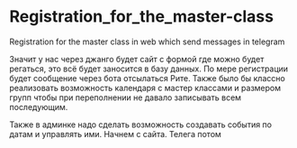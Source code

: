 # Registration_for_the_master-class
Registration for the master class in web which send messages in telegram 

Значит у нас через джанго будет сайт с формой где можно будет регаться, это всё будет заносится в базу данных. 
По мере регистрации будет сообщение через бота отсылаться Рите. 
Также было бы классно реализовать возможность календаря с мастер классами и размером групп чтобы при 
переполнении не давало записывать всем последующим.

Также в админке надо сделать возможность создавать события по датам и управлять ими. 
Начнем с сайта. Телега потом